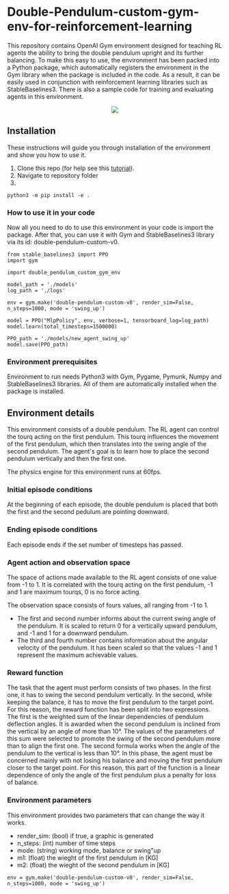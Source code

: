# Double-Pendulum-custom-gym-env-for-reinforcement-learning

This repository contains OpenAI Gym environment designed for teaching RL
agents the ability to bring the double pendulum upright and its further balancing.
To make this easy to use, the environment has been packed into a Python package,
which automatically registers the environment in the Gym library when the package
is included in the code. As a result, it can be easily used in conjunction with
reinforcement learning libraries such as StableBaselines3. There is also a sample
code for training and evaluating agents in this environment.

<p align="center">
  <img src="media/cartpole_540.gif"/>
</p>

## Installation

These instructions will guide you through installation of the environment and
show you how to use it.

1. Clone this repo (for help see this [tutorial](https://help.github.com/articles/cloning-a-repository/)).
1. Navigate to repository folder
1. 
```
python3 -m pip install -e .
```

### How to use it in your code

Now all you need to do to use this environment in your code is import the package.
After that, you can use it with Gym and StableBaselines3 library via its
id: double-pendulum-custom-v0.

```
from stable_baselines3 import PPO
import gym

import double_pendulum_custom_gym_env

model_path = './models'
log_path = './logs'

env = gym.make('double-pendulum-custom-v0', render_sim=False, n_steps=1000, mode = 'swing_up')

model = PPO("MlpPolicy", env, verbose=1, tensorboard_log=log_path)
model.learn(total_timesteps=1500000)

PPO_path = './models/new_agent_swing_up'
model.save(PPO_path)
```

### Environment prerequisites

Environment to run needs Python3 with Gym, Pygame, Pymunk, Numpy and StableBaselines3
libraries. All of them are automatically installed when the package is installed.

## Environment details

This environment consists of a double pendulum. The RL agent can control the tourq acting
on the first pendulum. This tourq influences the movement of the first pendulum, which then translates
into the swing angle of the second pendulum. The agent's goal is to learn how to place the
second pendulum vertically and then the first one.

The physics engine for this environment runs at 60fps.

### Initial episode conditions

At the beginning of each episode, the double pendulum is placed that both the first and the second pedulum are pointing downward.

### Ending episode conditions

Each episode ends if the set number of timesteps
has passed.

### Agent action and observation space

The space of actions made available to the RL agent consists of one value from -1
to 1. It is correlated with the tourq acting on the first pendulum, -1 and 1 are maximum tourqs,
0 is no force acting.

The observation space consists of fours values, all ranging from -1 to 1.
- The first and second number informs about the current swing angle of the pendulum.
It is scaled to return 0 for a vertically upward pendulum, and -1 and 1 for a
downward pendulum.
- The third and fourth number contains information about the angular velocity of the pendulum.
It has been scaled so that the values -1 and 1 represent the maximum achievable values.

### Reward function

The task that the agent must perform consists of two phases. In the first one, it has to swing the second pendulum vertically. 
In the second, while keeping the balance, it has to move the first pendulum to the target point. 
For this reason, the reward function has been split into two expressions.
The first is the weighted sum of the linear dependencies of pendulum deflection angles. 
It is awarded when the second pendulum is inclined from the vertical
by an angle of more than 10°. The values of the parameters of this sum were selected to
promote the swing of the second pendulum more than to align the first one. The
second formula works when the angle of the pendulum to the vertical is less than 10°. In
this phase, the agent must be concerned mainly with not losing his balance and moving the first pendulum closer to the target point. 
For this reason, this part of the function is a linear
dependence of only the angle of the first pendulum plus a penalty for loss of
balance.

### Environment parameters

This environment provides two parameters that can change the way it works.
- render_sim: (bool) if true, a graphic is generated
- n_steps: (int) number of time steps
- mode: (string) working mode, balance or swing"up
- m1: (float) the wieght of the first pendulum in [KG]
- m2: (float) the wieght of the second pendulum in [KG]
```
env = gym.make('double-pendulum-custom-v0', render_sim=False, n_steps=1000, mode = 'swing_up')
```
